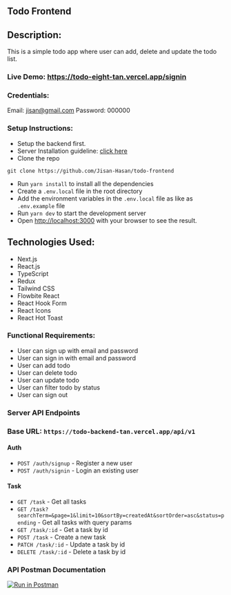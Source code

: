 ## Todo Frontend

## Description:

This is a simple todo app where user can add, delete and update the todo list.

### Live Demo: https://todo-eight-tan.vercel.app/signin

### Credentials:

Email: jisan@gmail.com
Password: 000000

### Setup Instructions:

-   Setup the backend first.
-   Server Installation guideline: [click here](https://github.com/Jisan-Hasan/todo-backend/blob/main/README.md)
-   Clone the repo

```
git clone https://github.com/Jisan-Hasan/todo-frontend
```

-   Run `yarn install` to install all the dependencies
-   Create a `.env.local` file in the root directory
-   Add the environment variables in the `.env.local` file as like as `.env.example` file
-   Run `yarn dev` to start the development server
-   Open [http://localhost:3000](http://localhost:3000) with your browser to see the result.

## Technologies Used:

-   Next.js
-   React.js
-   TypeScript
-   Redux
-   Tailwind CSS
-   Flowbite React
-   React Hook Form
-   React Icons
-   React Hot Toast

### Functional Requirements:

-   User can sign up with email and password
-   User can sign in with email and password
-   User can add todo
-   User can delete todo
-   User can update todo
-   User can filter todo by status
-   User can sign out

### Server API Endpoints

### Base URL: `https://todo-backend-tan.vercel.app/api/v1`

#### Auth

-   `POST /auth/signup` - Register a new user
-   `POST /auth/signin` - Login an existing user

#### Task

-   `GET /task` - Get all tasks
-   `GET /task?searchTerm=&page=1&limit=10&sortBy=createdAt&sortOrder=asc&status=pending` - Get all tasks with query params
-   `GET /task/:id` - Get a task by id
-   `POST /task` - Create a new task
-   `PATCH /task/:id` - Update a task by id
-   `DELETE /task/:id` - Delete a task by id

### API Postman Documentation

[![Run in Postman](https://run.pstmn.io/button.svg)](https://app.getpostman.com/run-collection/19592116-7300289b-8d33-442b-acaf-fbbca28e7831?action=collection%2Ffork&source=rip_markdown&collection-url=entityId%3D19592116-7300289b-8d33-442b-acaf-fbbca28e7831%26entityType%3Dcollection%26workspaceId%3D9d49722c-4462-48f2-96c4-12bff3a0e61c)
